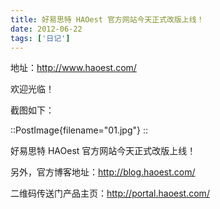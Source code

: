 ```yaml
---
title: 好易思特 HAOest 官方网站今天正式改版上线！
date: 2012-06-22
tags: ['日记']
---
```


地址：http://www.haoest.com/

欢迎光临！

截图如下：

::PostImage{filename="01.jpg"}
::

好易思特 HAOest 官方网站今天正式改版上线！

另外，官方博客地址：http://blog.haoest.com/

二维码传送门产品主页：http://portal.haoest.com/
